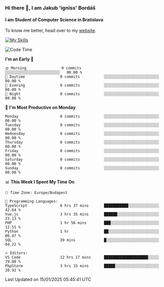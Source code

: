 ### Hi there 👋, I am Jakub 'igniss' Bordáš

#### I am Student of Computer Science in Bratislava
To know me better, head over to my [website](https://bordas.sk).

[![My Skills](https://skillicons.dev/icons?i=js,html,css,figma,svelte,java,kotlin,python,postgresql,typescript,nest,nodejs)](https://bordas.sk)


<!--START_SECTION:waka-->
![Code Time](http://img.shields.io/badge/Code%20Time-1%2C631%20hrs%2047%20mins-blue)

**I'm an Early 🐤** 

```text
🌞 Morning                0 commits           ░░░░░░░░░░░░░░░░░░░░░░░░░   00.00 % 
🌆 Daytime                0 commits           ░░░░░░░░░░░░░░░░░░░░░░░░░   00.00 % 
🌃 Evening                0 commits           ░░░░░░░░░░░░░░░░░░░░░░░░░   00.00 % 
🌙 Night                  0 commits           ░░░░░░░░░░░░░░░░░░░░░░░░░   00.00 % 
```
📅 **I'm Most Productive on Monday** 

```text
Monday                   0 commits           ░░░░░░░░░░░░░░░░░░░░░░░░░   00.00 % 
Tuesday                  0 commits           ░░░░░░░░░░░░░░░░░░░░░░░░░   00.00 % 
Wednesday                0 commits           ░░░░░░░░░░░░░░░░░░░░░░░░░   00.00 % 
Thursday                 0 commits           ░░░░░░░░░░░░░░░░░░░░░░░░░   00.00 % 
Friday                   0 commits           ░░░░░░░░░░░░░░░░░░░░░░░░░   00.00 % 
Saturday                 0 commits           ░░░░░░░░░░░░░░░░░░░░░░░░░   00.00 % 
Sunday                   0 commits           ░░░░░░░░░░░░░░░░░░░░░░░░░   00.00 % 
```


📊 **This Week I Spent My Time On** 

```text
🕑︎ Time Zone: Europe/Budapest

💬 Programming Languages: 
TypeScript               6 hrs 37 mins       ███████████░░░░░░░░░░░░░░   42.64 % 
Vue.js                   3 hrs 35 mins       ██████░░░░░░░░░░░░░░░░░░░   23.13 % 
PHP                      1 hr 56 mins        ███░░░░░░░░░░░░░░░░░░░░░░   12.51 % 
Python                   1 hr                ██░░░░░░░░░░░░░░░░░░░░░░░   06.47 % 
SQL                      39 mins             █░░░░░░░░░░░░░░░░░░░░░░░░   04.22 % 

🔥 Editors: 
VS Code                  12 hrs 17 mins      ████████████████████░░░░░   79.08 % 
PhpStorm                 3 hrs 15 mins       █████░░░░░░░░░░░░░░░░░░░░   20.92 % 
```


 Last Updated on 15/01/2025 05:45:41 UTC
<!--END_SECTION:waka-->
